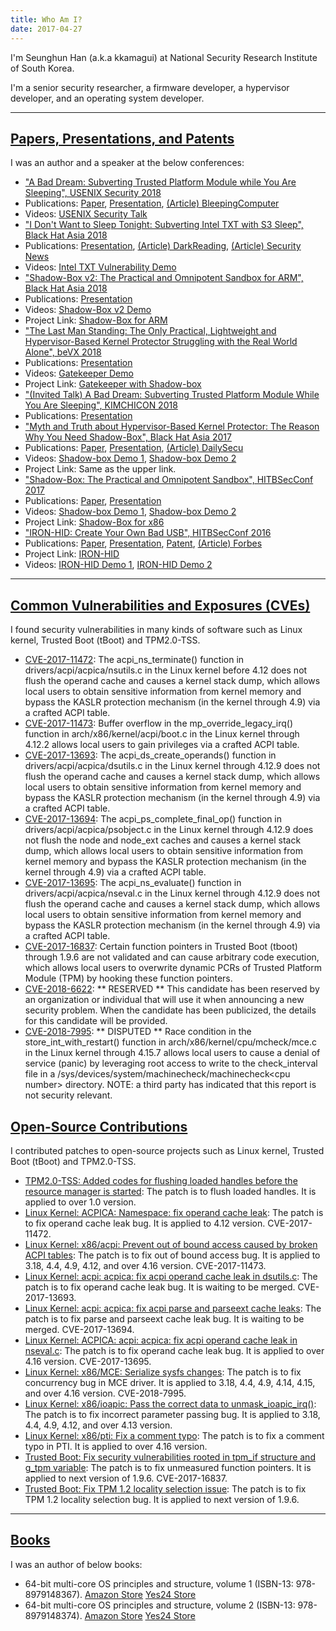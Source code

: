 ```yaml
---
title: Who Am I?
date: 2017-04-27
---
```

I'm Seunghun Han (a.k.a kkamagui) at National Security Research Institute of South Korea.

I'm a senior security researcher, a firmware developer, a hypervisor developer, and an operating system developer.

---
## [Papers, Presentations, and Patents](#paper)
I was an author and a speaker at the below conferences:
 - ["A Bad Dream: Subverting Trusted Platform Module while You Are Sleeping", USENIX Security 2018](https://www.usenix.org/conference/usenixsecurity18/presentation/han)
  - Publications: [Paper](https://www.usenix.org/system/files/conference/usenixsecurity18/sec18-han.pdf), [Presentation](https://www.usenix.org/sites/default/files/conference/protected-files/security18_slides_han.pdf), [(Article) BleepingComputer](https://www.bleepingcomputer.com/news/security/researchers-detail-two-new-attacks-on-tpm-chips/)
  - Videos: [USENIX Security Talk](https://youtu.be/tO870zz2SHg)
 - ["I Don't Want to Sleep Tonight: Subverting Intel TXT with S3 Sleep", Black Hat Asia 2018](https://www.blackhat.com/asia-18/briefings.html#i-dont-want-to-sleep-tonight-subverting-intel-txt-with-s3-sleep)
  - Publications: [Presentation](https://www.blackhat.com/docs/asia-18/asia-18-Seunghun-I_Dont_Want_to_Sleep_Tonight_Subverting_Intel_TXT_with_S3_Sleep.pdf), [(Article) DarkReading](https://www.darkreading.com/threat-intelligence/10-cant-miss-talks-at-black-hat-asia/d/d-id/1331111?piddl_msgorder=asc&amp;f_src=darkreading_editorspicks_rss_latest&image_number=2), [(Article) Security News](https://www.boannews.com/media/view.asp?idx=68140)
  - Videos: [Intel TXT Vulnerability Demo](https://youtu.be/n4pJrTbassU)
 - ["Shadow-Box v2: The Practical and Omnipotent Sandbox for ARM", Black Hat Asia 2018](https://www.blackhat.com/asia-18/briefings.html#shadow-box-v2-the-practical-and-omnipotent-sandbox-for-arm)
  - Publications: [Presentation](https://www.blackhat.com/docs/asia-18/asia-18-Seunghun-Shadow-Box_v2_The_Practical_and_Omnipotent_Sandbox_for_ARM.pdf)
  - Videos: [Shadow-Box v2 Demo](https://youtu.be/mhS3ujH6yyA)
  - Project Link: [Shadow-Box for ARM](https://github.com/kkamagui/shadow-box-for-arm)
 - ["The Last Man Standing: The Only Practical, Lightweight and Hypervisor-Based Kernel Protector Struggling with the Real World Alone", beVX 2018](https://www.beyondsecurity.com/bevxcon/speakers.html#SeunghunHan)
  - Publications: [Presentation](https://github.com/kkamagui/papers/blob/master/bevx-2018/presentation.pdf)
  - Videos: [Gatekeeper Demo](https://youtu.be/gjpxeKlzA9s)
  - Project Link: [Gatekeeper with Shadow-box](https://github.com/kkamagui/shadow-box-for-x86/tree/gatekeeper)
 - ["(Invited Talk) A Bad Dream: Subverting Trusted Platform Module While You Are Sleeping", KIMCHICON 2018](http://kimchicon.org/2018/speaker.html#Session3)
  - Publications: [Presentation](https://www.usenix.org/sites/default/files/conference/protected-files/security18_slides_han.pdf)
 - ["Myth and Truth about Hypervisor-Based Kernel Protector: The Reason Why You Need Shadow-Box", Black Hat Asia 2017](https://www.blackhat.com/asia-17/briefings.html#myth-and-truth-about-hypervisor-based-kernel-protector-the-reason-why-you-need-shadow-box)
  - Publications: [Paper](https://www.blackhat.com/docs/asia-17/materials/asia-17-Han-Myth-And-Truth-about-Hypervisor-Based-Kernel-Protector-The-Reason-Why-You-Need-Shadowbox-wp.pdf), [Presentation](https://www.blackhat.com/docs/asia-17/materials/asia-17-Han-Myth-And-Truth-about-Hypervisor-Based-Kernel-Protector-The-Reason-Why-You-Need-Shadowbox.pdf), [(Article) DailySecu](http://www.dailysecu.com/?mod=news&act=articleView&idxno=19370)
  - Videos: [Shadow-box Demo 1](https://youtu.be/3_cFDVHWCXA), [Shadow-box Demo 2](https://youtu.be/s7iZYg4vP4E)
  - Project Link: Same as the upper link.
 - ["Shadow-Box: The Practical and Omnipotent Sandbox", HITBSecConf 2017](http://conference.hitb.org/hitbsecconf2017ams/sessions/shadowbox-the-practical-and-omnipotent-sandbox/)
  - Publications: [Paper](http://conference.hitb.org/hitbsecconf2017ams/wp-content/uploads/2015/11/Shadow-box-Whitepaper.pdf), [Presentation](http://conference.hitb.org/hitbsecconf2017ams/materials/D1T2%20-%20Seunghun%20Han%20-%20Shadow-Box%20-%20The%20Practical%20and%20Omnipotent%20Sandbox.pdf)
  - Videos: [Shadow-box Demo 1](https://youtu.be/3_cFDVHWCXA), [Shadow-box Demo 2](https://youtu.be/s7iZYg4vP4E)
  - Project Link: [Shadow-Box for x86](https://github.com/kkamagui/shadow-box-for-x86)
 - ["IRON-HID: Create Your Own Bad USB", HITBSecConf 2016](http://conference.hitb.org/hitbsecconf2016ams/sessions/iron-hid-create-your-own-bad-usb-device/) 
  - Publications: [Paper](http://conference.hitb.org/hitbsecconf2016ams/wp-content/uploads/2015/11/Seunghun-Han-IRON-HID-Create-Your-Own-Bad-USB-Device.pdf), [Presentation](http://conference.hitb.org/hitbsecconf2016ams/wp-content/uploads/2015/11/D1T2-Seunghun-Han-Create-Your-Own-Bad-USB-Device.pdf), [Patent](https://goo.gl/atPoBf), [(Article) Forbes](https://www.forbes.com/sites/thomasbrewster/2016/07/13/powershock-mobile-charger-hacks-android-phones/#289b27ae3448)
  - Project Link: [IRON-HID](https://github.com/kkamagui/IRON-HID)
  - Videos: [IRON-HID Demo 1](https://youtu.be/5-a4Nao9gtA), [IRON-HID Demo 2](https://youtu.be/rkTEXyGt8bw)
---

## [Common Vulnerabilities and Exposures (CVEs)](#cve)
I found security vulnerabilities in many kinds of software such as Linux kernel, Trusted Boot (tBoot) and TPM2.0-TSS.
 - [CVE-2017-11472](http://cve.mitre.org/cgi-bin/cvename.cgi?name=CVE-2017-11472): The acpi\_ns\_terminate() function in drivers/acpi/acpica/nsutils.c in the Linux kernel before 4.12 does not flush the operand cache and causes a kernel stack dump, which allows local users to obtain sensitive information from kernel memory and bypass the KASLR protection mechanism (in the kernel through 4.9) via a crafted ACPI table.
 - [CVE-2017-11473](http://cve.mitre.org/cgi-bin/cvename.cgi?name=CVE-2017-11473): Buffer overflow in the mp\_override\_legacy\_irq() function in arch/x86/kernel/acpi/boot.c in the Linux kernel through 4.12.2 allows local users to gain privileges via a crafted ACPI table.
 - [CVE-2017-13693](http://cve.mitre.org/cgi-bin/cvename.cgi?name=CVE-2017-13693): The acpi\_ds\_create\_operands() function in drivers/acpi/acpica/dsutils.c in the Linux kernel through 4.12.9 does not flush the operand cache and causes a kernel stack dump, which allows local users to obtain sensitive information from kernel memory and bypass the KASLR protection mechanism (in the kernel through 4.9) via a crafted ACPI table.
 - [CVE-2017-13694](http://cve.mitre.org/cgi-bin/cvename.cgi?name=CVE-2017-13694): The acpi\_ps\_complete\_final\_op() function in drivers/acpi/acpica/psobject.c in the Linux kernel through 4.12.9 does not flush the node and node\_ext caches and causes a kernel stack dump, which allows local users to obtain sensitive information from kernel memory and bypass the KASLR protection mechanism (in the kernel through 4.9) via a crafted ACPI table.
 - [CVE-2017-13695](http://cve.mitre.org/cgi-bin/cvename.cgi?name=CVE-2017-13695): The acpi\_ns\_evaluate() function in drivers/acpi/acpica/nseval.c in the Linux kernel through 4.12.9 does not flush the operand cache and causes a kernel stack dump, which allows local users to obtain sensitive information from kernel memory and bypass the KASLR protection mechanism (in the kernel through 4.9) via a crafted ACPI table. 
 - [CVE-2017-16837](http://cve.mitre.org/cgi-bin/cvename.cgi?name=CVE-2017-16837): Certain function pointers in Trusted Boot (tboot) through 1.9.6 are not validated and can cause arbitrary code execution, which allows local users to overwrite dynamic PCRs of Trusted Platform Module (TPM) by hooking these function pointers.
 - [CVE-2018-6622](http://cve.mitre.org/cgi-bin/cvename.cgi?name=CVE-2018-6622): ** RESERVED ** This candidate has been reserved by an organization or individual that will use it when announcing a new security problem. When the candidate has been publicized, the details for this candidate will be provided.
 - [CVE-2018-7995](http://cve.mitre.org/cgi-bin/cvename.cgi?name=CVE-2018-7995): ** DISPUTED ** Race condition in the store\_int\_with\_restart() function in arch/x86/kernel/cpu/mcheck/mce.c in the Linux kernel through 4.15.7 allows local users to cause a denial of service (panic) by leveraging root access to write to the check\_interval file in a /sys/devices/system/machinecheck/machinecheck\<cpu number\> directory. NOTE: a third party has indicated that this report is not security relevant.


## [Open-Source Contributions](#contribution)
I contributed patches to open-source projects such as Linux kernel, Trusted Boot (tBoot) and TPM2.0-TSS.
 - [TPM2.0-TSS: Added codes for flushing loaded handles before the resource manager is started](https://github.com/01org/TPM2.0-TSS/pull/90/commits/e196c7e1007dcb1f9b6acbbb0b890e4c7bd7cdd5): The patch is to flush loaded handles. It is applied to over 1.0 version.
 - [Linux Kernel: ACPICA: Namespace: fix operand cache leak](https://github.com/torvalds/linux/commit/3b2d69114fefa474fca542e51119036dceb4aa6f): The patch is to fix operand cache leak bug. It is applied to 4.12 version. CVE-2017-11472.
 - [Linux Kernel: x86/acpi: Prevent out of bound access caused by broken ACPI tables](https://github.com/torvalds/linux/commit/dad5ab0db8deac535d03e3fe3d8f2892173fa6a4): The patch is to fix out of bound access bug. It is applied to 3.18, 4.4, 4.9, 4.12, and over 4.16 version. CVE-2017-11473.
 - [Linux Kernel: acpi: acpica: fix acpi operand cache leak in dsutils.c](https://github.com/acpica/acpica/pull/295/commits/987a3b5cf7175916e2a4b6ea5b8e70f830dfe732): The patch is to fix operand cache leak bug. It is waiting to be merged. CVE-2017-13693.
 - [Linux Kernel: acpi: acpica: fix acpi parse and parseext cache leaks](https://github.com/acpica/acpica/pull/278/commits/4a0243ecb4c94e2d73510d096c5ea4d0711fc6c0): The patch is to fix parse and parseext cache leak bug. It is waiting to be merged. CVE-2017-13694.
 - [Linux Kernel: ACPICA: acpi: acpica: fix acpi operand cache leak in nseval.c](https://patchwork.kernel.org/patch/10283719/): The patch is to fix operand cache leak bug. It is applied to over 4.16 version. CVE-2017-13695.
 - [Linux Kernel: x86/MCE: Serialize sysfs changes](https://github.com/torvalds/linux/commit/b3b7c4795ccab5be71f080774c45bbbcc75c2aaf): The patch is to fix concurrency bug in MCE driver. It is applied to 3.18, 4.4, 4.9, 4.14, 4.15, and over 4.16 version. CVE-2018-7995.
 - [Linux Kernel: x86/ioapic: Pass the correct data to unmask\_ioapic\_irq()](https://github.com/torvalds/linux/commit/e708e35ba6d89ff785b225cd07dcccab04fa954a): The patch is to fix incorrect parameter passing bug. It is applied to 3.18, 4.4, 4.9, 4.12, and over 4.13 version.
 - [Linux Kernel: x86/pti: Fix a comment typo](https://github.com/torvalds/linux/commit/c5b679f5c9e3851ee118d95961def374bb3b4ce6): The patch is to fix a comment typo in PTI. It is applied to over 4.16 version.
 - [Trusted Boot: Fix security vulnerabilities rooted in tpm\_if structure and g\_tpm variable](https://sourceforge.net/p/tboot/code/ci/521c58e51eb5be105a29983742850e72c44ed80e/tree/): The patch is to fix unmeasured function pointers. It is applied to next version of 1.9.6. CVE-2017-16837.
 - [Trusted Boot: Fix TPM 1.2 locality selection issue](https://sourceforge.net/p/tboot/code/ci/0461b6a3b90b7942c93ed1d4c6f9637fb40d413f/tree/): The patch is to fix TPM 1.2 locality selection bug. It is applied to next version of 1.9.6.

---
## [Books](#book)
I was an author of below books: 
 - 64-bit multi-core OS principles and structure, volume 1 (ISBN-13: 978-8979148367). [Amazon Store](https://www.amazon.co.uk/64-bit-multi-core-principles-structure-Korean/dp/8979148364) [Yes24 Store](http://www.yes24.com/24/goods/5270659?scode=032&OzSrank=1)
 - 64-bit multi-core OS principles and structure, volume 2 (ISBN-13: 978-8979148374). [Amazon Store](https://www.amazon.co.uk/64-bit-multi-core-principles-structure-Korean/dp/8979148372) [Yes24 Store](http://www.yes24.com/24/goods/5270667?scode=032&OzSrank=2)
